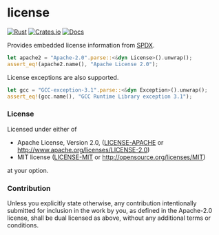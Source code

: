 # license

[![Rust](https://github.com/evenorog/license/actions/workflows/rust.yml/badge.svg)](https://github.com/evenorog/license/actions/workflows/rust.yml)
[![Crates.io](https://img.shields.io/crates/v/license.svg)](https://crates.io/crates/license)
[![Docs](https://docs.rs/license/badge.svg)](https://docs.rs/license)

Provides embedded license information from [SPDX](https://spdx.org).

```rust
let apache2 = "Apache-2.0".parse::<&dyn License>().unwrap();
assert_eq!(apache2.name(), "Apache License 2.0");
```

License exceptions are also supported.

```rust
let gcc = "GCC-exception-3.1".parse::<&dyn Exception>().unwrap();
assert_eq!(gcc.name(), "GCC Runtime Library exception 3.1");
```

### License

Licensed under either of

 * Apache License, Version 2.0, ([LICENSE-APACHE](LICENSE-APACHE) or http://www.apache.org/licenses/LICENSE-2.0)
 * MIT license ([LICENSE-MIT](LICENSE-MIT) or http://opensource.org/licenses/MIT)

at your option.

### Contribution

Unless you explicitly state otherwise, any contribution intentionally submitted
for inclusion in the work by you, as defined in the Apache-2.0 license, shall be dual licensed as above, without any
additional terms or conditions.
